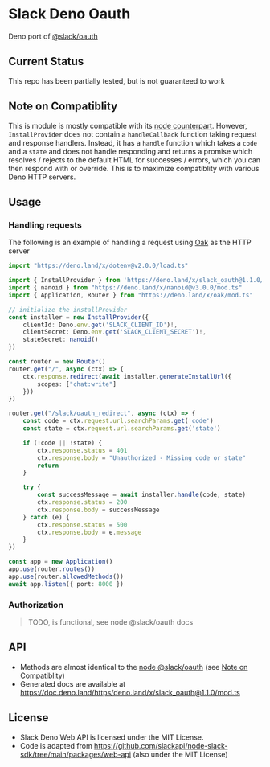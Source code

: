 # Slack Deno Oauth

Deno port of [@slack/oauth](https://www.npmjs.com/package/@slack/oauth)

## Current Status

This repo has been partially tested, but is not guaranteed to work

## Note on Compatiblity

This is module is mostly compatible with its [node counterpart](https://www.npmjs.com/package/@slack/oauth).
However, `InstallProvider` does not contain a `handleCallback` function taking request and response handlers. Instead, it has a `handle` function which takes a `code` and a `state` and does not handle responding and returns a promise which resolves / rejects to the default HTML for successes / errors, which you can then respond with or override. This is to maximize compatiblity with various Deno HTTP servers.

## Usage

### Handling requests

The following is an example of handling a request using [Oak](https://github.com/oakserver/oak) as the HTTP server

``` ts
import "https://deno.land/x/dotenv@v2.0.0/load.ts"

import { InstallProvider } from 'https://deno.land/x/slack_oauth@1.1.0/mod.ts'
import { nanoid } from "https://deno.land/x/nanoid@v3.0.0/mod.ts"
import { Application, Router } from "https://deno.land/x/oak/mod.ts"

// initialize the installProvider
const installer = new InstallProvider({
    clientId: Deno.env.get('SLACK_CLIENT_ID')!,
    clientSecret: Deno.env.get('SLACK_CLIENT_SECRET')!,
    stateSecret: nanoid()
})

const router = new Router()
router.get("/", async (ctx) => {
    ctx.response.redirect(await installer.generateInstallUrl({
        scopes: ["chat:write"]
    }))
})

router.get("/slack/oauth_redirect", async (ctx) => {
    const code = ctx.request.url.searchParams.get('code')
    const state = ctx.request.url.searchParams.get('state')

    if (!code || !state) {
        ctx.response.status = 401
        ctx.response.body = "Unauthorized - Missing code or state"
        return
    }

    try {
        const successMessage = await installer.handle(code, state)
        ctx.response.status = 200
        ctx.response.body = successMessage
    } catch (e) {
        ctx.response.status = 500
        ctx.response.body = e.message
    }
})

const app = new Application()
app.use(router.routes())
app.use(router.allowedMethods())
await app.listen({ port: 8000 })
```

### Authorization

> TODO, is functional, see node @slack/oauth docs

## API

- Methods are almost identical to the [node @slack/oauth](https://www.npmjs.com/package/@slack/oauth) (see [Note on Compatiblity](#note-on-compatiblity))
- Generated docs are available at https://doc.deno.land/https/deno.land/x/slack_oauth@1.1.0/mod.ts

## License
- Slack Deno Web API is licensed under the MIT License. 
- Code is adapted from https://github.com/slackapi/node-slack-sdk/tree/main/packages/web-api (also under the MIT License)